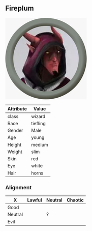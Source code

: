 ## Fireplum

![mugshot](/party/fireplum/fireplum.jpeg "Fireplum")

| Attribute | Value    |
| --------- | -------- |
| class     | wizard   |
| Race      | tiefling |
| Gender    | Male     |
| Age       | young    |
| Height    | medium   |
| Weight    | slim     |
| Skin      | red      |
| Eye       | white    |
| Hair      | horns    |

### Alignment

| X       | Lawful | Neutral | Chaotic |
| ------- | ------ | ------- | ------- |
| Good    |        |         |         |
| Neutral |        | ?       |         |
| Evil    |        |         |         |
